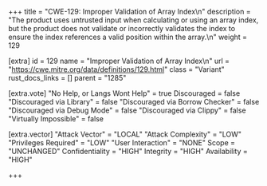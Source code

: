 +++
title = "CWE-129: Improper Validation of Array Index\n"
description = "The product uses untrusted input when calculating or using an array index, but the product does not validate or incorrectly validates the index to ensure the index references a valid position within the array.\n"
weight = 129

[extra]
id = 129
name = "Improper Validation of Array Index\n"
url = "https://cwe.mitre.org/data/definitions/129.html"
class = "Variant"
rust_docs_links = []
parent = "1285"

[extra.vote]
"No Help, or Langs Wont Help" = true
Discouraged = false
"Discouraged via Library" = false
"Discouraged via Borrow Checker" = false
"Discouraged via Debug Mode" = false
"Discouraged via Clippy" = false
"Virtually Impossible" = false

[extra.vector]
"Attack Vector" = "LOCAL"
"Attack Complexity" = "LOW"
"Privileges Required" = "LOW"
"User Interaction" = "NONE"
Scope = "UNCHANGED"
Confidentiality = "HIGH"
Integrity = "HIGH"
Availability = "HIGH"

+++